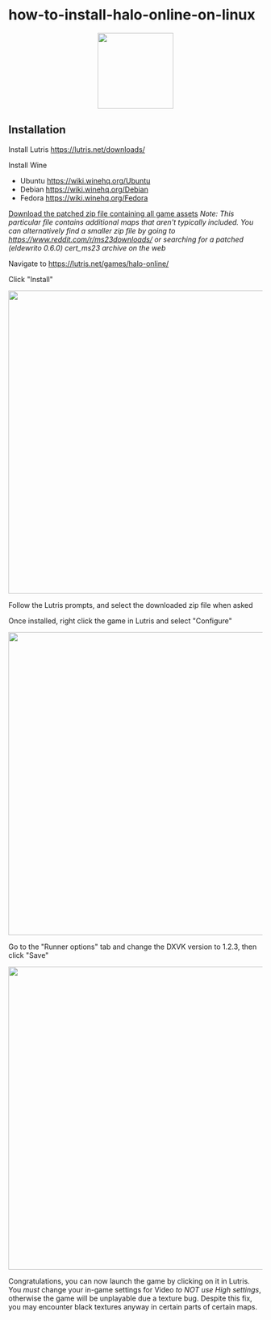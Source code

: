 # how-to-install-halo-online-on-linux

<p align="center">
  <img src="https://raw.githubusercontent.com/milan102/Ubuntu-Launchpad/master/launchpad-1.0/launchpad.png" height="150" width="150">
</p>

## Installation
Install Lutris https://lutris.net/downloads/

Install Wine
- Ubuntu https://wiki.winehq.org/Ubuntu
- Debian https://wiki.winehq.org/Debian
- Fedora https://wiki.winehq.org/Fedora

[Download the patched zip file containing all game assets](https://github.com/)
*Note: This particular file contains additional maps that aren't typically included. You can alternatively find a smaller zip file by going to https://www.reddit.com/r/ms23downloads/ or searching for a patched (eldewrito 0.6.0) cert_ms23 archive on the web*

Navigate to https://lutris.net/games/halo-online/

Click "Install"

<p align="center">
  <img src="https://raw.githubusercontent.com/milan102/Ubuntu-Launchpad/master/launchpad-1.0/launchpad.png" height="600" width="600">
</p>

Follow the Lutris prompts, and select the downloaded zip file when asked

Once installed, right click the game in Lutris and select "Configure"

<p align="center">
  <img src="https://raw.githubusercontent.com/milan102/Ubuntu-Launchpad/master/launchpad-1.0/launchpad.png" height="600" width="600">
</p>

Go to the "Runner options" tab and change the DXVK version to 1.2.3, then click "Save"

<p align="center">
  <img src="https://raw.githubusercontent.com/milan102/Ubuntu-Launchpad/master/launchpad-1.0/launchpad.png" height="600" width="600">
</p>

Congratulations, you can now launch the game by clicking on it in Lutris. You *must* change your in-game settings for Video *to NOT use High settings*, otherwise the game will be unplayable due a texture bug. Despite this fix, you may encounter black textures anyway in certain parts of certain maps. 

